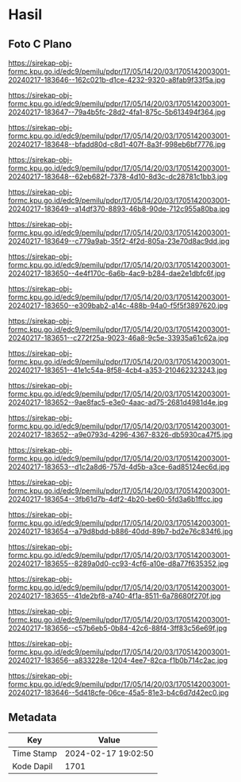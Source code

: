 # Hasil

## Foto C Plano

https://sirekap-obj-formc.kpu.go.id/edc9/pemilu/pdpr/17/05/14/20/03/1705142003001-20240217-183646--162c021b-d1ce-4232-9320-a8fab9f33f5a.jpg

https://sirekap-obj-formc.kpu.go.id/edc9/pemilu/pdpr/17/05/14/20/03/1705142003001-20240217-183647--79a4b5fc-28d2-4fa1-875c-5b613494f364.jpg

https://sirekap-obj-formc.kpu.go.id/edc9/pemilu/pdpr/17/05/14/20/03/1705142003001-20240217-183648--bfadd80d-c8d1-407f-8a3f-998eb6bf7776.jpg

https://sirekap-obj-formc.kpu.go.id/edc9/pemilu/pdpr/17/05/14/20/03/1705142003001-20240217-183648--62eb682f-7378-4d10-8d3c-dc28781c1bb3.jpg

https://sirekap-obj-formc.kpu.go.id/edc9/pemilu/pdpr/17/05/14/20/03/1705142003001-20240217-183649--a14df370-8893-46b8-90de-712c955a80ba.jpg

https://sirekap-obj-formc.kpu.go.id/edc9/pemilu/pdpr/17/05/14/20/03/1705142003001-20240217-183649--c779a9ab-35f2-4f2d-805a-23e70d8ac9dd.jpg

https://sirekap-obj-formc.kpu.go.id/edc9/pemilu/pdpr/17/05/14/20/03/1705142003001-20240217-183650--4e4f170c-6a6b-4ac9-b284-dae2e1dbfc6f.jpg

https://sirekap-obj-formc.kpu.go.id/edc9/pemilu/pdpr/17/05/14/20/03/1705142003001-20240217-183650--e309bab2-a14c-488b-94a0-f5f5f3897620.jpg

https://sirekap-obj-formc.kpu.go.id/edc9/pemilu/pdpr/17/05/14/20/03/1705142003001-20240217-183651--c272f25a-9023-46a8-9c5e-33935a61c62a.jpg

https://sirekap-obj-formc.kpu.go.id/edc9/pemilu/pdpr/17/05/14/20/03/1705142003001-20240217-183651--41e1c54a-8f58-4cb4-a353-210462323243.jpg

https://sirekap-obj-formc.kpu.go.id/edc9/pemilu/pdpr/17/05/14/20/03/1705142003001-20240217-183652--9ae8fac5-e3e0-4aac-ad75-2681d4981d4e.jpg

https://sirekap-obj-formc.kpu.go.id/edc9/pemilu/pdpr/17/05/14/20/03/1705142003001-20240217-183652--a9e0793d-4296-4367-8326-db5930ca47f5.jpg

https://sirekap-obj-formc.kpu.go.id/edc9/pemilu/pdpr/17/05/14/20/03/1705142003001-20240217-183653--d1c2a8d6-757d-4d5b-a3ce-6ad85124ec6d.jpg

https://sirekap-obj-formc.kpu.go.id/edc9/pemilu/pdpr/17/05/14/20/03/1705142003001-20240217-183654--3fb61d7b-4df2-4b20-be60-5fd3a6b1ffcc.jpg

https://sirekap-obj-formc.kpu.go.id/edc9/pemilu/pdpr/17/05/14/20/03/1705142003001-20240217-183654--a79d8bdd-b886-40dd-89b7-bd2e76c834f6.jpg

https://sirekap-obj-formc.kpu.go.id/edc9/pemilu/pdpr/17/05/14/20/03/1705142003001-20240217-183655--8289a0d0-cc93-4cf6-a10e-d8a77f635352.jpg

https://sirekap-obj-formc.kpu.go.id/edc9/pemilu/pdpr/17/05/14/20/03/1705142003001-20240217-183655--41de2bf8-a740-4f1a-8511-6a78680f270f.jpg

https://sirekap-obj-formc.kpu.go.id/edc9/pemilu/pdpr/17/05/14/20/03/1705142003001-20240217-183656--c57b6eb5-0b84-42c6-88f4-3ff83c56e69f.jpg

https://sirekap-obj-formc.kpu.go.id/edc9/pemilu/pdpr/17/05/14/20/03/1705142003001-20240217-183656--a833228e-1204-4ee7-82ca-f1b0b714c2ac.jpg

https://sirekap-obj-formc.kpu.go.id/edc9/pemilu/pdpr/17/05/14/20/03/1705142003001-20240217-183646--5d418cfe-06ce-45a5-81e3-b4c6d7d42ec0.jpg


## Metadata

| Key        | Value               |
| ---------- | ------------------- |
| Time Stamp | 2024-02-17 19:02:50 |
| Kode Dapil | 1701                |




